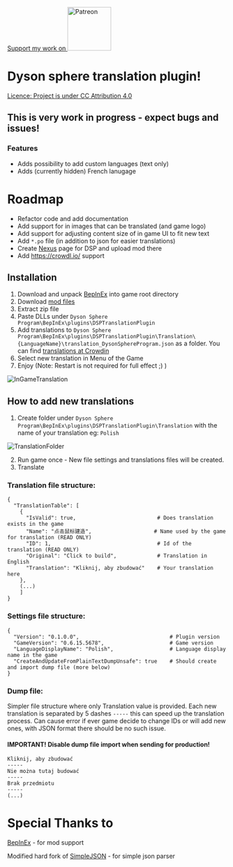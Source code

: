 <a href="https://www.patreon.com/muchaszewski?fan_landing=true" 
target="_blank">Support my work on <img src="https://static.wikia.nocookie.net/logopedia/images/0/02/Patreon_2020.svg/revision/latest/scale-to-width-down/854?cb=20201030004907" 
alt="Patreon" width="100" /></a>
# Dyson sphere translation plugin!

[Licence: Project is under CC Attribution 4.0](../main/LICENSE)

## This is very work in progress - expect bugs and issues!
### Features
 - Adds possibility to add custom languages (text only)
 - Adds (currently hidden) French lanugage
 
 
# Roadmap
 - Refactor code and add documentation
 - Add support for in images that can be translated (and game logo)
 - Add support for adjusting content size of in game UI to fit new text
 - Add `*.po` file (in addition to json for easier translations)
 - Create [Nexus](https://www.nexusmods.com/) page for DSP and upload mod there
 - Add https://crowdl.io/ support

## Installation
1. Download and unpack [BepInEx](https://github.com/BepInEx/BepInEx/releases) into game root directory
2. Download [mod files](https://github.com/Muchaszewski/DSP_TranslationMod/releases)
3. Extract zip file
4. Paste DLLs under `Dyson Sphere Program\BepInEx\plugins\DSPTranslationPlugin`
5. Add translations to `Dyson Sphere Program\BepInEx\plugins\DSPTranslationPlugin\Translation\{LanguageName}\translation_DysonSphereProgram.json` as a folder. You can find [translations at Crowdin](https://crowdin.com/translate/dyson-sphere-program)
6. Select new translation in Menu of the Game
7. Enjoy
(Note: Restart is not required for full effect ;) )

![InGameTranslation](../main/.readme/InGameTranslation.png "In Game Translation")

## How to add new translations
1. Create folder under `Dyson Sphere Program\BepInEx\plugins\DSPTranslationPlugin\Translation` with the name of your translation eg: `Polish`

![TranslationFolder](../main/.readme/TranslationFolder.png "Translation Folder")

2. Run game once - New file settings and translations files will be created.
3. Translate

### Translation file structure:
```
{
  "TranslationTable": [
    {
      "IsValid": true,                          # Does translation exists in the game
      "Name": "点击鼠标建造",                    # Name used by the game for translation (READ ONLY)
      "ID": 1,                                  # Id of the translation (READ ONLY)
      "Original": "Click to build",             # Translation in English
      "Translation": "Kliknij, aby zbudować"    # Your translation here
    },
    (...)
    ]
}
```

### Settings file structure:
```
{
  "Version": "0.1.0.0",                             # Plugin version
  "GameVersion": "0.6.15.5678",                     # Game version
  "LanguageDisplayName": "Polish",                  # Language display name in the game
  "CreateAndUpdateFromPlainTextDumpUnsafe": true    # Should create and import dump file (more below)
}
```

### Dump file:
Simpler file structure where only Translation value is provided.
Each new translation is separated by 5 dashes `-----` this can speed up the translation process. 
Can cause error if ever game decide to change IDs or will add new ones, with JSON format there should be no such issue.
#### IMPORTANT! Disable dump file import when sending for production!
```
Kliknij, aby zbudować
-----
Nie można tutaj budować
-----
Brak przedmiotu
-----
(...)
```

# Special Thanks to
[BepInEx](https://github.com/BepInEx/BepInEx/releases) - for mod support

Modified hard fork of [SimpleJSON](https://github.com/Bunny83/SimpleJSON) - for simple json parser
